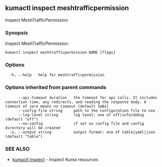 ## kumactl inspect meshtrafficpermission

Inspect MeshTrafficPermission

### Synopsis

Inspect MeshTrafficPermission.

```
kumactl inspect meshtrafficpermission NAME [flags]
```

### Options

```
  -h, --help   help for meshtrafficpermission
```

### Options inherited from parent commands

```
      --api-timeout duration   the timeout for api calls. It includes connection time, any redirects, and reading the response body. A timeout of zero means no timeout (default 1m0s)
      --config-file string     path to the configuration file to use
      --log-level string       log level: one of off|info|debug (default "off")
      --no-config              if set no config file and config directory will be created
  -o, --output string          output format: one of table|yaml|json (default "table")
```

### SEE ALSO

* [kumactl inspect](kumactl_inspect.md)	 - Inspect Kuma resources

